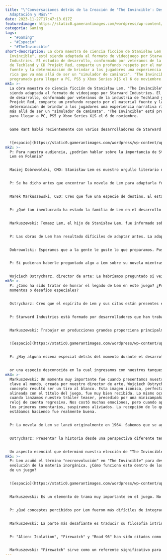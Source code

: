 ```yaml
---
title: "\"Conversaciones detrás de la Creación de 'The Invincible': Desarrollo,
  Adaptación y Más\""
date: 2023-11-27T17:47:13.017Z
featuredimage: https://static0.gamerantimages.com/wordpress/wp-content/uploads/2023/10/the-invincible-devs-talk-development-honoring-lems-legacy-and-more-game-rant-advance.jpg?q=50&fit=contain&w=1140&h=&dpr=1.5
categoria: Gaming
tags:
  - "#Gaming"
  - "#Espacio"
  - "#TheInvincible"
short-description: La obra maestra de ciencia ficción de Stanisław Lem, "The
  Invincible", está siendo adaptada al formato de videojuego por Starward
  Industries. El estudio de desarrollo, conformado por veteranos de la industria
  de Techland y CD Projekt Red, comparte un profundo respeto por el material
  fuente y la determinación de brindar a los jugadores una experiencia narrativa
  rica que va más allá de ser un "simulador de caminata". "The Invincible" está
  programado para llegar a PC, PS5 y Xbox Series X|S el 6 de noviembre.
mk1: >-
  La obra maestra de ciencia ficción de Stanisław Lem, "The Invincible", está
  siendo adaptada al formato de videojuego por Starward Industries. El estudio
  de desarrollo, conformado por veteranos de la industria de Techland y CD
  Projekt Red, comparte un profundo respeto por el material fuente y la
  determinación de brindar a los jugadores una experiencia narrativa rica que va
  más allá de ser un "simulador de caminata". "The Invincible" está programado
  para llegar a PC, PS5 y Xbox Series X|S el 6 de noviembre.


  Game Rant habló recientemente con varios desarrolladores de Starward Industries para conocer el proceso de desarrollo del juego y cómo "The Invincible" honrará la novela que le da nombre. La siguiente entrevista ha sido editada por brevedad y claridad.


  ![espacio](https://static0.gamerantimages.com/wordpress/wp-content/uploads/2023/10/stanis-aw-lem-in-space-the-invincible-game-rant-advance-thumb-2-1.jpg?q=50&fit=crop&w=1500&dpr=1.5 "espacio")
mk2: >-
  P: Para nuestra audiencia, ¿podrían hablar sobre la importancia de Stanisław
  Lem en Polonia?


  Maciej Dobrowolski, CMO: Stanisław Lem es nuestro orgullo literario nacional, aunque no sea obvio. El escritor, futurólogo y filósofo se autodenominó alguna vez el "Casanova de la Ciencia", una descripción propia que resultó ser cierta en la realidad. Se puede decir que previó muchas invenciones contemporáneas, como drones, audiolibros, teléfonos inteligentes e internet. Su libro "Solaris" está listado como uno de los mayores logros en el género de ciencia ficción, junto a las obras de Wells, Stapledon y Dick. Es importante destacar que Lem tenía un estilo distintivo y reconocible, donde el humor grotesco a menudo se entrelazaba con un profundo pesimismo cognitivo.


  P: Se ha dicho antes que encontrar la novela de Lem para adaptarla fue "como el destino". Ahora que están cerca del lanzamiento, ¿cómo es mirar hacia atrás al inicio de la idea?


  Marek Markuszewski, CEO: Creo que fue una especie de destino. El establecimiento del estudio estuvo acompañado de determinación y sueños, pero también estuvo lleno de afortunadas coincidencias. Ahora, retrospectivamente, realmente creo que fue el destino. Lem actuó como un imán para muchos desarrolladores que se unieron a nuestro estudio. A través de él, desarrollamos nuestro estilo original de arte visual. El juego en sí, basado en las ideas de Lem, sirve como un comentario contemporáneo sobre la realidad.


  P: ¿Qué tan involucrada ha estado la familia de Lem en el desarrollo del juego?


  Markuszewski: Tomasz Lem, el hijo de Stanisław Lem, fue informado sobre el progreso de la preproducción y la producción. También estaba al tanto de nuestros cambios planeados con respecto a la historia, principalmente en cuanto a presentar la narrativa desde la perspectiva de un personaje diferente al original literario escrito por su padre.


  P: Las obras de Lem han resultado difíciles de adaptar antes. La adaptación cinematográfica de "Solaris" en 2002, por ejemplo, recibió críticas mixtas. ¿Creen que la experiencia de "The Invincible" se adapta mejor al juego que al cine? Si es así, ¿cómo?


  Dobrowolski: Esperamos que a la gente le guste lo que preparamos. Pusimos mucho esfuerzo en traducir la visión del mundo de Lem al medio del juego, construyendo una realidad hermosa en la que el jugador puede sumergirse y sentir el espíritu de una aventura inspirada en Lem. Lem creó este mundo impresionante, simplemente queríamos que la gente pudiera experimentarlo a través de un medio diferente.


  P: Si pudieran haberle preguntado algo a Lem sobre su novela mientras trabajaban en el juego, ¿qué hubiera sido?


  Wojciech Ostrycharz, director de arte: Le habríamos preguntado si veía alguna esperanza y empatía en el orgullo y determinación de la humanidad cuando se trata de la conquista del futuro y de otros mundos. Regresando de esta órbita filosófica a la Tierra, probablemente podríamos indagar sobre los aspectos no definidos del libro. Formas, figuras, métodos de operación. Sin embargo, tratamos de ver el lado positivo porque la falta de descripciones concretas solo estimuló nuestra imaginación creativa.
mk3: >-
  P: ¿Cómo ha sido tratar de honrar el legado de Lem en este juego? ¿Presentó
  momentos o desafíos especiales?


  Ostrycharz: Creo que el espíritu de Lem y sus citas están presentes en toda la jugabilidad. El mensaje del juego, su lema promocional: "No todo en todas partes es para nosotros", es un homenaje a Lem, al igual que los numerosos pequeños guiños a Lem en el juego. Esperamos agregar algo a su legado y que, debido a nuestro juego, toda una nueva generación de personas recoja sus libros y se pierda en los mundos de Lem tanto como nosotros lo hemos hecho.


  P: Starward Industries está formado por desarrolladores que han trabajado previamente en lugares como CD Projekt Red y Techland. ¿Cómo se ha traducido esa experiencia a "The Invincible"?


  Markuszewski: Trabajar en producciones grandes proporciona principalmente una profunda comprensión de cómo son los procesos y la influencia de los elementos individuales entre sí. No estoy hablando solo de aspectos técnicos, sino también sobre trabajar con el concepto y su papel en la construcción de un mundo de juego coherente, especialmente en términos narrativos. Nos ayudó a convertirnos en mejores desarrolladores y nos proporcionó una perspicacia y know-how que resultaron invaluables.


  ![espacio](https://static0.gamerantimages.com/wordpress/wp-content/uploads/2023/10/the-invincible-planet-thumb.jpg?q=50&fit=crop&w=1500&dpr=1.5 "espacio")


  P: ¿Hay alguna escena especial detrás del momento durante el desarrollo que podrían compartir? ¿Algún momento especial para el equipo durante el desarrollo del juego?


  or una especie desconocida en la cual ingresamos con nuestros tanques sin rastro de humildad.
mk4: >-
  Markuszewski: Un momento muy importante fue cuando presentamos nuestra obra
  clave al mundo, creada por nuestro director de arte, Wojciech Ostrycharz. El
  concepto resultó ser un tiro al blanco. Esta imagen icónica, perfectamente
  alineada con el título del juego, fue muy bien recibida. Lo mismo ocurrió
  cuando lanzamos nuestro tráiler teaser, precedido por una minicampaña con un
  reloj de cuenta regresiva. Nos costó muchas emociones, pero cuando aparecieron
  los primeros comentarios, suspiramos aliviados. La recepción de lo que
  estábamos haciendo fue realmente buena.


  P: La novela de Lem se lanzó originalmente en 1964. Sabemos que se agregaron nuevos elementos como Yasna y su tripulación a esta adaptación del juego, pero ¿hubo algún cambio específico que tuvieron que hacer al título para conectarse mejor con una audiencia de 2023?


  Ostrycharz: Presentar la historia desde una perspectiva diferente tenía como objetivo hacer que la narrativa fuera atractiva tanto para los lectores del libro como para aquellos que no lo conocen, animando a las personas que no conocen a Lem a explorar la obra original. También no queríamos traducir directamente al personaje de Lem, Rohan, al lenguaje del juego, precisamente porque sabemos lo significativo que es el personaje para los lectores, y el medio de los videojuegos viene con sus propias oportunidades y limitaciones.


  Un aspecto esencial que determinó nuestra elección de "The Invincible" como material fuente es la profunda relevancia del mensaje del libro. Tanto el libro como el juego hacen referencia fuerte al anticolonialismo, los límites del conocimiento humano y el respeto por la naturaleza, incluso si es alienígena e incomprensible. Regis III es un planeta alienígena, pero también podría ser una jungla terrestre habitada p
mk5: >-
  P: Lem acuñó el término "necroevolución" en "The Invincible" para describir la
  evolución de la materia inorgánica. ¿Cómo funciona esto dentro de los límites
  de un juego?


  ![espacio](https://static0.gamerantimages.com/wordpress/wp-content/uploads/2023/10/the_invincible_gdc_2023_screenshot_03.jpg?q=50&fit=crop&w=1500&dpr=1.5 "espacio")


  Markuszewski: Es un elemento de trama muy importante en el juego. No podemos entrar en muchos detalles para evitar arruinar la experiencia para los jugadores, pero puedo revelar que es el tema de discusiones significativas y profundas que involucran al jugador.


  P: ¿Qué conceptos percibidos por Lem fueron más difíciles de integrar en un videojuego?


  Markuszewski: La parte más desafiante es traducir su filosofía intrincada sobre los límites del conocimiento. No es un concepto fácil. Sin embargo, creo que se ha presentado de manera intrigante en la narrativa del juego y servirá como un elemento que invita a la reflexión.


  P: "Alien: Isolation", "Firewatch" y "Road 96" han sido citados como influencias para "The Invincible". ¿Cómo se han manifestado estas influencias en el juego?


  Markuszewski: "Firewatch" sirve como un referente significativo para nosotros debido a sus diálogos dinámicos, la relación con la persona en la radio y la madurez de sus temas. Queríamos ofrecer a los jugadores una experiencia similar: un viaje inmersivo en un mundo bellamente diseñado donde no solo enfrentan desafíos externos, sino que también descubren más sobre sí mismos. Buscamos combinar la ligereza y la aventura del mundo de "Firewatch" con la sensación de alienación y amenaza que se encuentra en "Alien: Isolation". "Road 96" también ha desempeñado un papel crucial en definir nuestro perfil de jugador.
---
```

